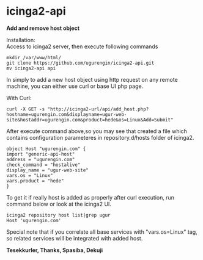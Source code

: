 <h1 id="icinga2-api">icinga2-api</h1>

<p><strong>Add and remove host object</strong></p>

<p>Installation: <br>
Access to icinga2 server, then execute following commands</p>

<pre><code>mkdir /var/www/html/
git clone https://github.com/ugurengin/icinga2-api.git
mv icinga2-api api
</code></pre>

<p>In simply to add a new host object using http request on any remote machine, you can either use curl or base UI php page.</p>

<p>With Curl:</p>

<p><code>curl -X GET -s "http://icinga2-url/api/add_host.php?hostname=ugurengin.com&amp;displayname=ugur-web-site&amp;hostaddr=ugurengin.com&amp;product=hede&amp;os=Linux&amp;Add=Submit"</code></p>

<p>After execute command above,so you may see that created a file which contains configuration parameteres in repository.d/hosts folder of icinga2.</p>

<pre><code>object Host "ugurengin.com" {
import "generic-api-host" 
address = "ugurengin.com" 
check_command = "hostalive"
display_name = "ugur-web-site"
vars.os = "Linux" 
vars.product = "hede"
} 
</pre></code>

To get it if really host is added as properly after curl execution, run command below or look at the icinga2 UI.</p>

<pre><code>icinga2 repository host list|grep ugur
Host 'ugurengin.com'
</code></pre>

<p>Special note that if you correlate all base services with "vars.os=Linux" tag, so related services will be integrated with added host.</p>

<p><strong>Tesekkurler, Thanks, Spasiba, Dekuji</strong></p>
